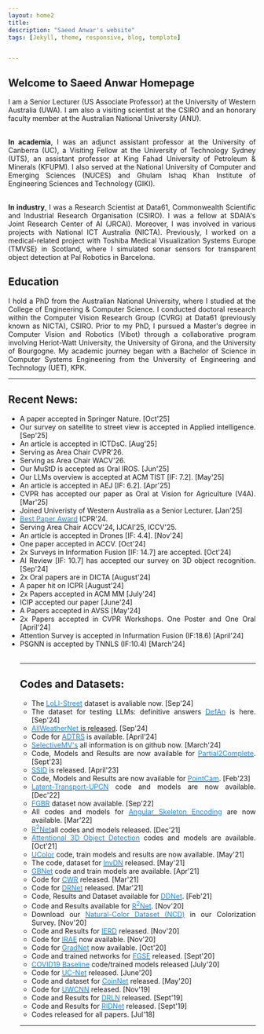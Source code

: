 ```yaml
---
layout: home2
title: 
description: "Saeed Anwar's website"
tags: [Jekyll, theme, responsive, blog, template]


---
```


<h2>
<a id="Biography-page" class="anchor" href="#biography-pages" aria-hidden="true"><span class="octicon octicon-link"></span></a>Welcome to Saeed Anwar Homepage</h2>
<div style="text-align: justify; display: block; margin-right: auto;">

 
I am a Senior Lecturer (US Associate Professor) at the University of Western Australia (UWA). I am also a visiting scientist at the CSIRO and an honorary faculty member at the Australian National University (ANU). 

<br><strong>In academia</strong>, I was an adjunct assistant professor at the University of Canberra (UC), a Visiting Fellow at the University of Technology Sydney (UTS), an assistant professor at King Fahad University of Petroleum & Minerals (KFUPM). I also served at the National University of Computer and Emerging Sciences (NUCES) and Ghulam Ishaq Khan Institute of Engineering Sciences and Technology (GIKI).


<br><strong>In industry</strong>, I was a Research Scientist at Data61, Commonwealth Scientific and Industrial Research Organisation (CSIRO). I was a fellow at SDAIA's Joint Research Center of AI (JRCAI). Moreover, I was involved in various projects with National ICT Australia (NICTA). Previously, I worked on a medical-related project with Toshiba Medical Visualization Systems Europe (TMVSE) in Scotland, where I simulated sonar sensors for transparent object detection at Pal Robotics in Barcelona.

 
<h2>
<a id="Biography-page" class="anchor" href="#biography-pages" aria-hidden="true"><span class="octicon octicon-link"></span></a>Education</h2>
<div style="text-align: justify; display: block; margin-right: auto;">
<p>
I hold a PhD from the Australian National University, where I studied at the College of Engineering & Computer Science. I conducted doctoral research within the Computer Vision Research Group (CVRG) at Data61 (previously known as NICTA), CSIRO. Prior to my PhD, I pursued a Master's degree in Computer Vision and Robotics (Vibot) through a collaborative program involving Heriot-Watt University, the University of Girona, and the University of Bourgogne. My academic journey began with a Bachelor of Science in Computer Systems Engineering from the University of Engineering and Technology (UET), KPK.
 
<hr />
</p>

<h2>
<a id="new-page" class="anchor" href="#new-page" aria-hidden="true"><span class="octicon octicon-link"></span></a>Recent News:</h2>

<ul>
<li> A paper accepted in Springer Nature. [Oct'25]</li>
<li> Our survey on satellite to street view is accepted in Applied intelligence. [Sep'25]</li>
<li> An article is accepted in ICTDsC. [Aug'25]</li>
<li> Serving as Area Chair CVPR'26.</li> 
<li> Serving as Area Chair WACV'26.</li>
<li> Our MuStD is accepted as Oral IROS. [Jun'25]</li>
<li> Our LLMs overview is accepted at ACM TIST [IF: 7.2]. [May'25]</li>
<li> An article is accepted in AEJ [IF: 6.2]. [Apr'25]</li>
<li> CVPR has accepted our paper as Oral at Vision for Agriculture (V4A). [Mar'25]</li>
<li> Joined Univeristy of Western Australia as a Senior Lecturer. [Jan'25]</li>
<li> <a href="https://icpr2024.org/Prizes-Awards.html"><font color="#1C86EE"> Best Paper Award</font></a> ICPR'24.</li>
<li> Serving Area Chair ACCV'24, IJCAI'25, ICCV'25.</li>
<li> An article is accepted in Drones [IF: 4.4]. [Nov'24]</li>
<li> One paper accepted in ACCV. [Oct'24]</li>
<li> 2x Surveys in Information Fusion [IF: 14.7] are accepted. [Oct'24]</li>
<li> AI Review [IF: 10.7] has accepted our survey on 3D object recognition. [Sep'24]</li>
<li> 2x Oral papers are in DICTA [August'24]</li>
<li> A paper hit on ICPR [August'24]</li>
<li> 2x Papers accepted in ACM MM [July'24]</li>
<li> ICIP accepted our paper [June'24]</li>
<li> A Papers accepted in AVSS [May'24]</li>
<li> 2x Papers accepted in CVPR Workshops. One Poster and One Oral [April'24]</li>
<li> Attention Survey is accepted in Infurmation Fusion (IF:18.6) [April'24]</li>
<li> PSGNN is accepted by TNNLS (IF:10.4) [March'24]</li>
<!--<li> Data Augmentaiton survey is accepted by EAAI (IF:8) [April'23]</li>-->
<!--<li> A paper in WACV Workshop [Oct'23]</li>-->
<!--<li> Fine-Grain Evaluation is accepted in Electronics (IF:2.9) [Aug'23]</li>-->
<!--<li> A paper in IEEE Access (IF:3.9) [Jun'23]</li>-->
<!--<li> P2C is accepted by ICCV. [April'23]</li>-->
<!--<li> UniLoc is accepted at IROS. [March'23]</li>-->
<!--<li> IEEE T-ITS (IF:8.5) has accepted our article SAT3D. [Feb'23]</li>-->
<!--<li> A paper accepted by ICRA. [Jan'23]</li>-->
<!--<li> Sensors (IF:3.847) has accepted our article. [Dec'22]</li>-->
<!-- <li> TNNLS (IF:14.255) has accepted our article on Position-Sensing Graph Neural Networks. [Sept'22]</li>-->
<!-- <li> An article based on point cloud completion is accepted in BMVC. [Oct'22]</li>-->
<!-- <li> PU-Transformer has been accepted in ACCV. [Sept'22]</li>-->
<!--<li> Three Journal Articles: TNNLS (IF:14.255), Remote Sensing (IF:5.349) and Electronics (IF:2.690). [Aug'22]</li>-->
<!--<li> A US Patent on SR Images. [Jul'22]</li>-->
<!-- <li> Action recognition article in ECCV Workshop. [Jun'22]</li>-->
<!-- <li> A paper in Signal Journal. [May'22]</li>-->
<!--<li> Associate Editor@Neurocomputing. [Apr'22]</li>
<!--<li> Two papers in CVPRw. [Apr'22]</li>
<!--<li> A Paper hits on CVPR. [Mar'22]</li>
<!--<li> A Paper accepted in WACV. [Jan'22]</li>-->
<!--<li> PnP-3D accepted in TPAMI. [Jan'22]</li>-->
<!-- <li> R<sup>2</sup>Net is now available online in TNNLS. [Dec'21]</li>-->
<!-- <li> PLCNN accepted in NCAA. [Nov'21]</li>-->
<!-- <li> *Assistant Professor* at University of Canberra. [Oct'21]</li>-->
<!-- <li> One paper has been accepted by International Conference on 3D Vision. [Oct'21]</li>-->
<!-- <li> An article is accepted Applied Sciences. [Sep'21]</li>-->
<!-- <li> Guest Editor in IEEE JOE. [Aug'21]</li>-->
<!--<li> Article accepted in TIP. [Aug'21]</li>-->
<!--<li> A paper hit-on TMM. [May'21]</li>-->
<!--<li> A paper accepted in TPAMI. [Apr'21]</li>-->
<!--<li> One paper accepted in TIP. [Apr'21]</li>-->
<!--<li> Two papers accepted in CVPR. [Mar'21]</li>-->
<!--<li> One paper accepted in IGARSS as an Oral. [Mar'21]</li>-->
<!-- <li> A paper accepted in MVA. [Feb'21]</li>-->
<!-- <li> Paper accepted in Pattern Recognition. [Jan'21]</li>-->
<!--<li> An article accepted in MVA. [Dec'20]</li>-->
<!--<li> A paper accepted in WACV. [Nov'20]</li>-->
<!-- <li> *Visiting Fellow* at University of Technology Sydney. [Oct'20]</li>-->
<!-- <li> An Oral paper accepted in ICONIP. [Sept'20]</li>-->
<!--<li> A paper hit-on in IEEE TPAMI. [Aug'20]</li>-->
<!--<li> A paper accepted in Signal Processing: Image Communication. [July'20]</li>-->
<!--<li> An Oral paper Accepted in MICCAI. [June'20]</li> -->
<!--<li> <a href="http://openaccess.thecvf.com/content_CVPR_2020/papers/Zhang_UC-Net_Uncertainty_Inspired_RGB-D_Saliency_Detection_via_Conditional_Variational_Autoencoders_CVPR_2020_paper.pdf"><font color="#1C86EE"> UC-Net</font></a> nominated for CVPR best-paper award.-->
<!-- <li> Three papers in CVPR Workshops (NTIRE and PBVS) including One Oral. [April'20]</li>-->
<!-- <li> A paper accepted in ACM Computing Surveys. [Mar'20]</li>-->
<!-- <li> Two papers (an Oral and Poster) accepted in CVPR. [Feb'20]</li>-->
<!-- <li> A paper accepted in Pattern Recognition. [Sept'19]</li>-->
<!-- <li> Appointed as Honorary Lecturer at Australian National University (ANU). [Jul'19]</li>-->
<!-- <li> One paper accepted in ICCV (Oral) 2019. [Jul'19]</li>-->
<!--<li> One paper accepted in TPAMI 2018. [Jul'18]</li>-->
<!-- <li> Started working at CSIRO. [Apr'18]</li>-->
<!-- <li> Two paper accepted in BMVC 2017, London, UK.  (one oral and one poster). [Jul'17]</li>-->
<!-- <li> One paper accepted in IEEE TIP. [Jul'17]</li>-->
<!-- <li> One Paper accepted in ICCV.[Dec'15]</li>-->
<br>
<hr/>

<h2>
<a id="new-page" class="anchor" href="#new-page" aria-hidden="true"><span class="octicon octicon-link"></span></a>Codes and Datasets:</h2>

<ul>
<li> The <a href="https://github.com/tanvirnwu/TriFuse?tab=readme-ov-file"><font color="#1C86EE"> LoLI-Street</font></a> dataset is avaliable now. [Sep'24]</li>
<li> The dataset for testing LLMs: definitive answers <a href="https://github.com/ashikiut/DefAn"><font color="#1C86EE"> DefAn</font></a> is here. [Sep'24]</li>
<li> <a href="https://github.com/Jumponthemoon/AllWeatherNet"><font color="#1C86EE">AllWeatherNet</font>  is released</a>. [Sep'24]</li>
<li>  Code for <a href="https://github.com/mas94/ADTRS"><font color="#1C86EE"> ADTRS</font></a>  is available. [April'24]</li>
<li>  <a href="https://github.com/Mona-Alzahrani/SelectiveMV"><font color="#1C86EE"> SelectiveMV's</font></a> all information is on github now. [March'24]</li>
<li>  Code, Models and Results are now available for <a href="https://github.com/CuiRuikai/Partial2Complete"><font color="#1C86EE"> Partial2Complete</font></a>. [Sept'23]</li>
<li> <a href="https://ieee-dataport.org/documents/sequential-storytelling-image-dataset-ssid"><font color="#1C86EE"> SSID</font></a> is released. [April'23]</li> 
<li> Code, Models and Results are now available for <a href="https://github.com/ShiQiu0419/pointcam"><font color="#1C86EE"> PointCam</font></a>. [Feb'23]</li>
<li> <a href="https://github.com/CuiRuikai/Latent-Transport-UPCN"><font color="#1C86EE"> Latent-Transport-UPCN</font></a> code and models are now available. [Dec'22]</li>
<li> <a href="https://github.com/hafeez-anwar/FGBR"><font color="#1C86EE"> FGBR</font></a> dataset now available. [Sep'22]</li>
<li> All codes and models for <a href="https://github.com/ZhenyueQin/Angular-Skeleton-Encoding"><font color="#1C86EE"> Angular Skeleton Encoding</font></a> are now available. [Mar'22]</li>
<li> <a href="https://github.com/saeed-anwar/R2Net"><font color="#1C86EE"> R<sup>2</sup>Net</font></a>all codes and models released. [Dec'21]</li>
<li> <a href="https://github.com/ShiQiu0419/attentions_in_3D_detection"><font color="#1C86EE"> Attentional 3D Object Detection</font></a> codes and models are available. [Oct'21]</li>
<li> <a href="https://github.com/Li-Chongyi/Ucolor"><font color="#1C86EE"> UColor</font></a> code, train models and results are now available. [May'21]</li>
<li> The code, dataset for <a href="https://github.com/Yang-Liu1082/InvDN"><font color="#1C86EE"> InvDN</font></a> released. [May'21]</li>
<li> <a href="https://github.com/ShiQiu0419/GBNet"><font color="#1C86EE"> GBNet</font></a> code and train models are available. [Apr'21]</li>
<li> Code for <a href="https://github.com/JunlinHan/CWR"><font color="#1C86EE"> CWR</font></a> released. [Mar'21]</li>
<li> Code for <a href="https://github.com/ShiQiu0419/DRNet"><font color="#1C86EE"> DRNet</font></a> released. [Mar'21]</li>
<li> Code, Results and Dataset available for <a href="https://github.com/tanveer-hussain/EfficientSOD"><font color="#1C86EE"> DDNet</font></a>. [Feb'21]</li>
<li> Code and Results available for <a href="https://github.com/saeed-anwar/R2Net"><font color="#1C86EE"> R<sup>2</sup>Net</font></a>. [Nov'20]</li>
<li> Download our <a href="https://github.com/saeed-anwar/ColorSurvey"><font color="#1C86EE"> Natural-Color Dataset (NCD)</font></a> in our Colorization Survey. [Nov'20]</li>
<li> Code and Results for <a href="https://github.com/saeed-anwar/IERD"><font color="#1C86EE"> IERD</font></a> released. [Nov'20]</li>
<li> Code for <a href="https://github.com/Lillian1082/IRAE_pytorch"><font color="#1C86EE"> IRAE</font></a> now available. [Nov'20]</li>
<li> Code for <a href="https://github.com/Lillian1082/GradNet-Image-Denoising"><font color="#1C86EE"> GradNet</font></a> now available. [Oct'20]</li>
<li> Code and trained networks for <a href="https://github.com/saeed-anwar/FGSE"><font color="#1C86EE"> FGSE</font></a> released. [Sept'20]</li>
<li> <a href="https://github.com/saeed-anwar/COVID19-Baselines"><font color="#1C86EE"> COVID19 Baseline</font></a> code/trained models released [July'20]</li>
<li> Code for <a href="https://github.com/JingZhang617/UCNet"><font color="#1C86EE"> UC-Net</font></a> released. [June'20]</li>
<li> Code and dataset for <a href="https://github.com/saeed-anwar/CoinNet"><font color="#1C86EE"> CoinNet</font></a> released. [May'20]</li>
<li> Code for <a href="https://github.com/saeed-anwar/UWCNN"><font color="#1C86EE"> UWCNN</font></a> released. [Nov'19]</li> 
<li> Code and Results for <a href="https://github.com/saeed-anwar/DRLN"><font color="#1C86EE"> DRLN</font></a> released. [Sept'19]</li>
<li> Code and Results for <a href="https://github.com/saeed-anwar/RIDNet"><font color="#1C86EE"> RIDNet</font></a> released. [Sept'19]</li>
<li> Codes released for all papers. [Jul'18]</li>
</ul>
<hr />

<!--<h2> -->
<!--<a id="new-page" class="anchor" href="#new-page" aria-hidden="true"><span class="octicon octicon-link"></span><!--<!-- --><!--</a>Professional Activities!:</h2> -->

<!--<ul>-->
<!--<li> Conference Reviewer: -->
<!--  <li> CVPR 2020, CVPR 2021, CVPR 2022, MACCAI 2020, ACCV 2020, BMVC 2020, ICCV 2021 </li>-->
<!--  <li> ICIP 2016, ICIP 2017, ICIP 2018, WACV 2018, ICIP 2019 </li> </li>-->
<!--<li> Journal Reviewer: -->
<!--  <li> IEEE Transactions on Pattern Analysis and Machine Intelligence (TPAMI)</li>-->
<!--  <li> Information Fusion (IF)</li>-->
<!--  <li> IEEE Transactions on Image Processing (TIP)</li>-->
<!--  <li> International Journal of Comuter Vision (IJCV)</li>-->
<!--  <li> IEEE Transactions on MultiMedia(TMM)</li>-->
<!--  <li> IEEE Transactions on Circuits and Systems for Video Technology (TCSVT)</li>-->
<!--  <li> IEEE Transactions on Neural Networks and Learning Systems (TNNLS)</li>-->
<!--  <li> Machine Vision and Applications (MVAP)</li>-->
<!--  <li> IEEE Journal of Oceanic Engineering (JOE)</li>-->
<!--  <li> Neurocomputing</li>-->
<!--  <li> Pattern Recognition</li> -->
<!--  <li> PLoS One</li>-->
<!--  <li> Sensors</li> -->
<!--  <li> Remote Sensing</li>-->
<!--</li>-->
<!--</ul>-->

